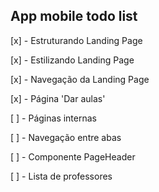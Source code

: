 
## App mobile todo list

[x] - Estruturando Landing Page

[x] - Estilizando Landing Page

[x] - Navegação da Landing Page

[x] - Página 'Dar aulas'

[ ] - Páginas internas

[ ] - Navegação entre abas

[ ] - Componente PageHeader

[ ] - Lista de professores


